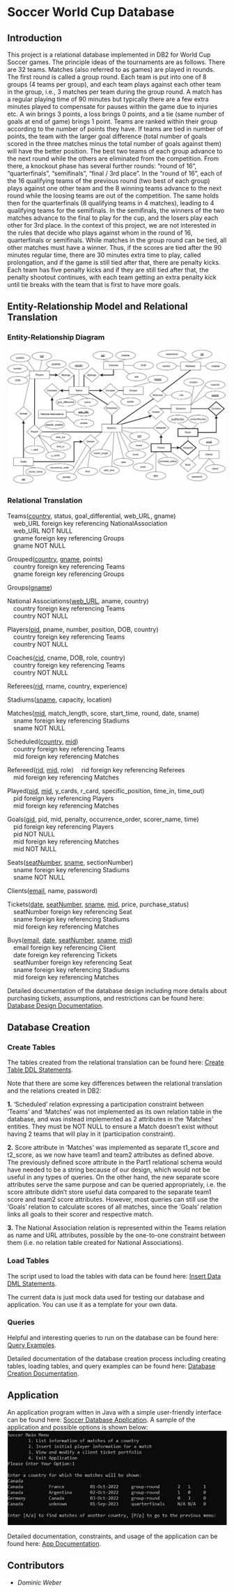 # Soccer World Cup Database

## Introduction
This project is a relational database implemented in DB2 for World Cup Soccer games. The principle ideas of the tournaments are as follows. There are 32 teams. Matches (also referred to as games)
are played in rounds. The first round is called a group round. Each team is put into one of 8 groups (4 teams per
group), and each team plays against each other team in the group, i.e., 3 matches per team during the group round.
A match has a regular playing time of 90 minutes but typically there are a few extra minutes played to compensate
for pauses within the game due to injuries etc. A win brings 3 points, a loss brings 0 points, and a tie (same
number of goals at end of game) brings 1 point. Teams are ranked within their group according to the number
of points they have. If teams are tied in number of points, the team with the larger goal difference (total number
of goals scored in the three matches minus the total number of goals against them) will have the better position.
The best two teams of each group advance to the next round while the others are eliminated from the competition.
From there, a knockout phase has several further rounds: “round of 16”, “quarterfinals”, “semifinals”, “final / 3rd
place”. In the “round of 16”, each of the 16 qualifying teams of the previous round (two best of each group) plays
against one other team and the 8 winning teams advance to the next round while the loosing teams are out of the
competition. The same holds then for the quarterfinals (8 qualifying teams in 4 matches), leading to 4 qualifying
teams for the semifinals. In the semifinals, the winners of the two matches advance to the final to play for the
cup, and the losers play each other for 3rd place. In the context of this project, we are not interested in the rules
that decide who plays against whom in the round of 16, quarterfinals or semifinals. While matches in the group
round can be tied, all other matches must have a winner. Thus, if the scores are tied after the 90 minutes regular
time, there are 30 minutes extra time to play, called prolongation, and if the game is still tied after that, there
are penalty kicks. Each team has five penalty kicks and if they are still tied after that, the penalty shootout continues, with each team getting an extra penalty kick until tie breaks with the team that is first to have more goals.

## Entity-Relationship Model and Relational Translation
### Entity-Relationship Diagram
![ER](https://github.com/jsun51/Soccer-World-Cup-Database/blob/main/Images/ER.png)

### Relational Translation
Teams(<ins>country</ins>, status, goal_differential, web_URL, gname)  
  &emsp;web_URL foreign key referencing NationalAssociation  
  &emsp;web_URL NOT NULL  
  &emsp;gname foreign key referencing Groups  
  &emsp;gname NOT NULL  
  
Grouped(<ins>country</ins>, <ins>gname</ins>, points)  
  &emsp;country foreign key referencing Teams  
  &emsp;gname foreign key referencing Groups  

Groups(<ins>gname</ins>)
  
National Associations(<ins>web_URL</ins>, aname, country)  
  &emsp;country foreign key referencing Teams  
  &emsp;country NOT NULL  
  
Players(<ins>pid</ins>, pname, number, position, DOB, country)  
  &emsp;country foreign key referencing Teams  
  &emsp;country NOT NULL  
  
Coaches(<ins>cid</ins>, cname, DOB, role, country)  
  &emsp;country foreign key referencing Teams  
  &emsp;country NOT NULL  

Referees(<ins>rid</ins>, rname, country, experience)  

Stadiums(<ins>sname</ins>, capacity, location)  

Matches(<ins>mid</ins>, match_length, score, start_time, round, date, sname)  
  &emsp;sname foreign key referencing Stadiums  
  &emsp;sname NOT NULL  

Scheduled(<ins>country</ins>, <ins>mid</ins>)  
  &emsp;country foreign key referencing Teams   
  &emsp;mid foreign key referencing Matches  

Refereed(<ins>rid</ins>, <ins>mid</ins>, role)
  &emsp;rid foreign key referencing Referees  
  &emsp;mid foreign key referencing Matches  

Played(<ins>pid</ins>, <ins>mid</ins>, y_cards, r_card, specific_position, time_in, time_out)  
  &emsp;pid foreign key referencing Players  
  &emsp;mid foreign key referencing Matches  

Goals(<ins>gid</ins>, pid, mid, penalty, occurrence_order, scorer_name, time)  
  &emsp;pid foreign key referencing Players  
  &emsp;pid NOT NULL  
  &emsp;mid foreign key referencing Matches  
  &emsp;mid NOT NULL  

Seats(<ins>seatNumber</ins>, <ins>sname</ins>, sectionNumber)  
  &emsp;sname foreign key referencing Stadiums  
  &emsp;sname NOT NULL  

Clients(<ins>email</ins>, name, password)  

Tickets(<ins>date</ins>, <ins>seatNumber</ins>, <ins>sname</ins>, <ins>mid</ins>, price, purchase_status)  
  &emsp;seatNumber foreign key referencing Seat  
  &emsp;sname foreign key referencing Stadiums  
  &emsp;mid foreign key referencing Matches  

Buys(<ins>email</ins>, <ins>date</ins>, <ins>seatNumber</ins>, <ins>sname</ins>, <ins>mid</ins>)  
  &emsp;email foreign key referencing Client  
  &emsp;date foreign key referencing Tickets  
  &emsp;seatNumber foreign key referencing Seat  
  &emsp;sname foreign key referencing Stadiums  
  &emsp;mid foreign key referencing Matches  

Detailed documentation of the database design including more details about purchasing tickets, assumptions, and restrictions can be found here: [Database Design Documentation](Data_Model/Documentation/database_design.pdf).

## Database Creation 

### Create Tables
The tables created from the relational translation can be found here: [Create Table DDL Statements](SQL/create_table.sql).

Note that there are some key differences between the relational translation and the relations created in DB2:
  
**1.** ‘Scheduled’ relation expressing a participation constraint between ‘Teams’ and ‘Matches’ was
not implemented as its own relation table in the database, and was instead implemented as 2
attributes in the ‘Matches’ entities. They must be NOT NULL to ensure a Match doesn’t exist
without having 2 teams that will play in it (participation constraint).  

**2.** Score attribute in ‘Matches’ was implemented as separate t1_score and t2_score, as we now
have team1 and team2 attributes as defined above. The previously defined score attribute in the
Part1 relational schema would have needed to be a string because of our design, which would
not be useful in any types of queries. On the other hand, the new separate score attributes serve
the same purpose and can be queried appropriately, i.e. the score attribute didn’t store useful
data compared to the separate team1 score and team2 score attributes. However, most queries
can still use the ‘Goals’ relation to calculate scores of all matches, since the ‘Goals’ relation links
all goals to their scorer and respective match.

**3.** The National Association relation is represented within the Teams relation as name and URL
attributes, possible by the one-to-one constraint between them (i.e. no relation table created for
National Associations).

### Load Tables
The script used to load the tables with data can be found here: [Insert Data DML Statements](SQL/load_data.sql).

The current data is just mock data used for testing our database and application. You can use it as a template for your own data.

### Queries
Helpful and interesting queries to run on the database can be found here: [Query Examples](SQL/queries.sql).

Detailed documentation of the database creation process including creating tables, loading tables, and query examples can be found here: [Database Creation Documentation](Data_Model/Documentation/database_creation.pdf).

## Application
An application program witten in Java with a simple user-friendly interface can be found here: [Soccer Database Application](Application/Soccer.java). A sample of the application and possible options is shown below:   
![App](https://github.com/jsun51/Soccer-World-Cup-Database/blob/main/Images/app_example.png)

Detailed documentation, constraints, and usage of the application can be found here: [App Documentation](Data_Model/Documentation/application.pdf).
## Contributors
 * *Dominic Weber*

